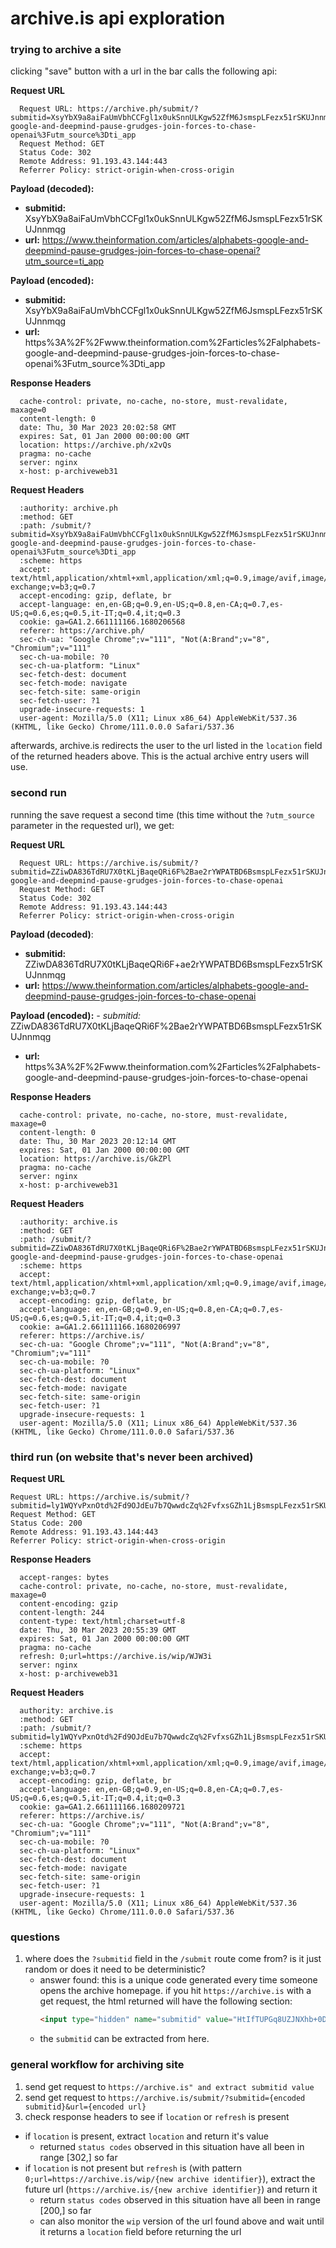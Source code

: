 # archive.is api exploration

### trying to archive a site
clicking "save" button with a url in the bar calls the following api:

**Request URL**
```
  Request URL: https://archive.ph/submit/?submitid=XsyYbX9a8aiFaUmVbhCCFgl1x0ukSnnULKgw52ZfM6JsmspLFezx51rSKUJnnmqg&url=https%3A%2F%2Fwww.theinformation.com%2Farticles%2Falphabets-google-and-deepmind-pause-grudges-join-forces-to-chase-openai%3Futm_source%3Dti_app
  Request Method: GET
  Status Code: 302 
  Remote Address: 91.193.43.144:443
  Referrer Policy: strict-origin-when-cross-origin
```
**Payload (decoded):**
  - **submitid:** XsyYbX9a8aiFaUmVbhCCFgl1x0ukSnnULKgw52ZfM6JsmspLFezx51rSKUJnnmqg
  - **url:** https://www.theinformation.com/articles/alphabets-google-and-deepmind-pause-grudges-join-forces-to-chase-openai?utm_source=ti_app

**Payload (encoded):**
 - **submitid:** XsyYbX9a8aiFaUmVbhCCFgl1x0ukSnnULKgw52ZfM6JsmspLFezx51rSKUJnnmqg
 - **url:** https%3A%2F%2Fwww.theinformation.com%2Farticles%2Falphabets-google-and-deepmind-pause-grudges-join-forces-to-chase-openai%3Futm_source%3Dti_app

**Response Headers**
```
  cache-control: private, no-cache, no-store, must-revalidate, maxage=0
  content-length: 0
  date: Thu, 30 Mar 2023 20:02:58 GMT
  expires: Sat, 01 Jan 2000 00:00:00 GMT
  location: https://archive.ph/x2vQs
  pragma: no-cache
  server: nginx
  x-host: p-archiveweb31
```
**Request Headers**
```
  :authority: archive.ph
  :method: GET
  :path: /submit/?submitid=XsyYbX9a8aiFaUmVbhCCFgl1x0ukSnnULKgw52ZfM6JsmspLFezx51rSKUJnnmqg&url=https%3A%2F%2Fwww.theinformation.com%2Farticles%2Falphabets-google-and-deepmind-pause-grudges-join-forces-to-chase-openai%3Futm_source%3Dti_app
  :scheme: https
  accept: text/html,application/xhtml+xml,application/xml;q=0.9,image/avif,image/webp,image/apng,*/*;q=0.8,application/signed-exchange;v=b3;q=0.7
  accept-encoding: gzip, deflate, br
  accept-language: en,en-GB;q=0.9,en-US;q=0.8,en-CA;q=0.7,es-US;q=0.6,es;q=0.5,it-IT;q=0.4,it;q=0.3
  cookie: ga=GA1.2.661111166.1680206568
  referer: https://archive.ph/
  sec-ch-ua: "Google Chrome";v="111", "Not(A:Brand";v="8", "Chromium";v="111"
  sec-ch-ua-mobile: ?0
  sec-ch-ua-platform: "Linux"
  sec-fetch-dest: document
  sec-fetch-mode: navigate
  sec-fetch-site: same-origin
  sec-fetch-user: ?1
  upgrade-insecure-requests: 1
  user-agent: Mozilla/5.0 (X11; Linux x86_64) AppleWebKit/537.36 (KHTML, like Gecko) Chrome/111.0.0.0 Safari/537.36
```

afterwards, archive.is redirects the user to the url listed in the `location` field of the returned headers above.  This is the actual archive entry users will use.

### second run
running the save request a second time (this time without the `?utm_source` parameter in the requested url), we get:

**Request URL**
```
  Request URL: https://archive.is/submit/?submitid=ZZiwDA836TdRU7X0tKLjBaqeQRi6F%2Bae2rYWPATBD6BsmspLFezx51rSKUJnnmqg&url=https%3A%2F%2Fwww.theinformation.com%2Farticles%2Falphabets-google-and-deepmind-pause-grudges-join-forces-to-chase-openai
  Request Method: GET
  Status Code: 302 
  Remote Address: 91.193.43.144:443
  Referrer Policy: strict-origin-when-cross-origin
```
**Payload (decoded)**:
  - **submitid:** ZZiwDA836TdRU7X0tKLjBaqeQRi6F+ae2rYWPATBD6BsmspLFezx51rSKUJnnmqg
  - **url:** https://www.theinformation.com/articles/alphabets-google-and-deepmind-pause-grudges-join-forces-to-chase-openai

**Payload (encoded):**
  *- *submitid:** ZZiwDA836TdRU7X0tKLjBaqeQRi6F%2Bae2rYWPATBD6BsmspLFezx51rSKUJnnmqg
  - **url:** https%3A%2F%2Fwww.theinformation.com%2Farticles%2Falphabets-google-and-deepmind-pause-grudges-join-forces-to-chase-openai

**Response Headers**
```
  cache-control: private, no-cache, no-store, must-revalidate, maxage=0
  content-length: 0
  date: Thu, 30 Mar 2023 20:12:14 GMT
  expires: Sat, 01 Jan 2000 00:00:00 GMT
  location: https://archive.is/GkZPl
  pragma: no-cache
  server: nginx
  x-host: p-archiveweb31
```
**Request Headers**
```
  :authority: archive.is
  :method: GET
  :path: /submit/?submitid=ZZiwDA836TdRU7X0tKLjBaqeQRi6F%2Bae2rYWPATBD6BsmspLFezx51rSKUJnnmqg&url=https%3A%2F%2Fwww.theinformation.com%2Farticles%2Falphabets-google-and-deepmind-pause-grudges-join-forces-to-chase-openai
  :scheme: https
  accept: text/html,application/xhtml+xml,application/xml;q=0.9,image/avif,image/webp,image/apng,*/*;q=0.8,application/signed-exchange;v=b3;q=0.7
  accept-encoding: gzip, deflate, br
  accept-language: en,en-GB;q=0.9,en-US;q=0.8,en-CA;q=0.7,es-US;q=0.6,es;q=0.5,it-IT;q=0.4,it;q=0.3
  cookie: a=GA1.2.661111166.1680206997
  referer: https://archive.is/
  sec-ch-ua: "Google Chrome";v="111", "Not(A:Brand";v="8", "Chromium";v="111"
  sec-ch-ua-mobile: ?0
  sec-ch-ua-platform: "Linux"
  sec-fetch-dest: document
  sec-fetch-mode: navigate
  sec-fetch-site: same-origin
  sec-fetch-user: ?1
  upgrade-insecure-requests: 1
  user-agent: Mozilla/5.0 (X11; Linux x86_64) AppleWebKit/537.36 (KHTML, like Gecko) Chrome/111.0.0.0 Safari/537.36
```
### third run (on website that's never been archived)
**Request URL**
```
Request URL: https://archive.is/submit/?submitid=ly1WQYvPxnOtd%2Fd9OJdEu7b7QwwdcZq%2FvfxsGZh1LjBsmspLFezx51rSKUJnnmqg&url=https%3A%2F%2Fgithub.com%2Funsafeoats
Request Method: GET
Status Code: 200 
Remote Address: 91.193.43.144:443
Referrer Policy: strict-origin-when-cross-origin
```
**Response Headers**
```
  accept-ranges: bytes
  cache-control: private, no-cache, no-store, must-revalidate, maxage=0
  content-encoding: gzip
  content-length: 244
  content-type: text/html;charset=utf-8
  date: Thu, 30 Mar 2023 20:55:39 GMT
  expires: Sat, 01 Jan 2000 00:00:00 GMT
  pragma: no-cache
  refresh: 0;url=https://archive.is/wip/WJW3i
  server: nginx
  x-host: p-archiveweb31
```
**Request Headers**
```
  authority: archive.is
  :method: GET
  :path: /submit/?submitid=ly1WQYvPxnOtd%2Fd9OJdEu7b7QwwdcZq%2FvfxsGZh1LjBsmspLFezx51rSKUJnnmqg&url=https%3A%2F%2Fgithub.com%2Funsafeoats
  :scheme: https
  accept: text/html,application/xhtml+xml,application/xml;q=0.9,image/avif,image/webp,image/apng,*/*;q=0.8,application/signed-exchange;v=b3;q=0.7
  accept-encoding: gzip, deflate, br
  accept-language: en,en-GB;q=0.9,en-US;q=0.8,en-CA;q=0.7,es-US;q=0.6,es;q=0.5,it-IT;q=0.4,it;q=0.3
  cookie: ga=GA1.2.661111166.1680209721
  referer: https://archive.is/
  sec-ch-ua: "Google Chrome";v="111", "Not(A:Brand";v="8", "Chromium";v="111"
  sec-ch-ua-mobile: ?0
  sec-ch-ua-platform: "Linux"
  sec-fetch-dest: document
  sec-fetch-mode: navigate
  sec-fetch-site: same-origin
  sec-fetch-user: ?1
  upgrade-insecure-requests: 1
  user-agent: Mozilla/5.0 (X11; Linux x86_64) AppleWebKit/537.36 (KHTML, like Gecko) Chrome/111.0.0.0 Safari/537.36
```
### questions

1) where does the `?submitid` field in the `/submit` route come from?  is it just random or does it need to be deterministic?
    - answer found: this is a unique code generated every time someone opens the archive homepage.  if you hit `https://archive.is` with a get request, the html returned will have the following section:
      ```html
      <input type="hidden" name="submitid" value="HtIfTUPGq8UZJNXhb+0DdVFW+6OMcgLs2Ma5Ijrb/5BsmspLFezx51rSKUJnnmqg"/>
      ```
    -  the `submitid` can be extracted from here.

### general workflow for archiving site

1) send get request to `https://archive.is" and extract submitid value`
2) send get request to `https://archive.is/submit/?submitid={encoded submitid}&url={encoded url}`
3) check response headers to see if `location` or `refresh` is present
  - if `location` is present, extract `location` and return it's value
    * returned `status codes` observed in this situation have all been in range [302,] so far
  - if `location` is not present but `refresh` is (with pattern `0;url=https://archive.is/wip/{new archive identifier}`), extract the future url (`https://archive.is/{new archive identifier}`) and return it
    * return `status codes` observed in this situation have all been in range [200,] so far
    * can also monitor the `wip` version of the url found above and wait until it returns a `location` field before returning the url
